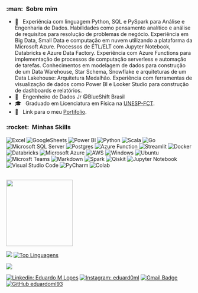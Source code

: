 
<h3> :man: &nbsp;Sobre mim </h3>

- 🌱 &nbsp; Experiência com linguagem Python, SQL e PySpark para Análise e Engenharia de Dados. Habilidades como pensamento analítico e análise de requisitos para resolução de problemas de negócio. Experiência em Big Data, Small Data e computação em nuvem utilizando a plataforma da Microsoft Azure. Processos de ETL/ELT com Jupyter Notebook, Databricks e Azure Data Factory. Experiência com Azure Functions para implementação de processos de computação serverless e automação de tarefas. Conhecimentos em modelagem de dados para construção de um Data Warehouse, Star Schema, Snowflake e arquiteturas de um Data Lakehouse: Arquitetura Medalhão. Experiência com ferramentas de visualização de dados como Power BI e Looker Studio para construção de dashboards e relatórios.
- 💼 &nbsp; Engenheiro de Dados Jr @BlueShift Brasil
- 🎓 &nbsp; Graduado em Licenciatura em Física na <a href="https://www.fct.unesp.br/">UNESP-FCT</a>.
- 🎲 &nbsp; Link para o meu <a href="https://github.com/stars/eduardoml93/lists/portifolio-e-estudos">Portifolio</a>.  

<h3> :rocket: &nbsp;Minhas Skills </h3>


 ![Excel](https://img.shields.io/badge/Microsoft_Excel-217346?style=for-the-badge&logo=microsoft-excel&logoColor=white)
 ![GoogleSheets](https://img.shields.io/badge/Google%20Sheets-34A853?style=for-the-badge&logo=google-sheets&logoColor=white)
 ![Power BI](https://img.shields.io/badge/PowerBI-F2C811?style=for-the-badge&logo=Power%20BI&logoColor=white)
 ![Python](https://img.shields.io/badge/python-3670A0?style=for-the-badge&logo=python&logoColor=ffdd54)
 ![Scala](https://img.shields.io/badge/scala-%23DC322F.svg?style=for-the-badge&logo=scala&logoColor=white)
 ![Go](https://img.shields.io/badge/go-%2300ADD8.svg?style=for-the-badge&logo=go&logoColor=white)
 ![Microsoft SQL Server](https://img.shields.io/badge/Microsoft_SQL_Server-CC2927?style=for-the-badge&logo=microsoft-sql-server&logoColor=white)
 ![Postgres](https://img.shields.io/badge/postgres-%23316192.svg?style=for-the-badge&logo=postgresql&logoColor=white)
 ![Azure Function](https://img.shields.io/badge/Azure_Functions-0062AD?style=for-the-badge&logo=azure-functions&logoColor=white)
 ![Streamlit](https://img.shields.io/badge/Streamlit-FF4B4B.svg?style=for-the-badge&logo=Streamlit&logoColor=white)
 ![Docker](https://img.shields.io/badge/Docker-2CA5E0?style=for-the-badge&logo=docker&logoColor=white)
 ![Databricks](https://img.shields.io/badge/Databricks-FF3621?style=for-the-badge&logo=Databricks&logoColor=white)
 ![Microsoft Azure](https://img.shields.io/badge/Microsoft_Azure-0089D6?style=for-the-badge&logo=microsoft-azure&logoColor=white)
 ![AWS](https://img.shields.io/badge/Amazon_AWS-232F3E?style=for-the-badge&logo=amazon-aws&logoColor=white)
 ![Windows](https://img.shields.io/badge/Windows-017AD7?style=for-the-badge&logo=windows&logoColor=white)
 ![Ubuntu](https://img.shields.io/badge/Ubuntu-E95420?style=for-the-badge&logo=ubuntu&logoColor=white)
 ![Microsft Teams](https://img.shields.io/badge/Microsoft_Teams-6264A7?style=for-the-badge&logo=microsoft-teams&logoColor=white)
 ![Markdown](https://img.shields.io/badge/markdown-%23000000.svg?style=for-the-badge&logo=markdown&logoColor=white)
 ![Spark](https://img.shields.io/badge/Apache_Spark-FFFFFF?style=for-the-badge&logo=apachespark&logoColor=#E35A16)
 ![Qiskit](https://img.shields.io/badge/Qiskit-%236929C4.svg?style=for-the-badge&logo=Qiskit&logoColor=white)
 ![Jupyter Notebook](https://img.shields.io/badge/Jupyter-F37626.svg?&style=for-the-badge&logo=Jupyter&logoColor=white)
 ![Visual Studio Code](https://img.shields.io/badge/Visual%20Studio%20Code-0078d7.svg?style=for-the-badge&logo=visual-studio-code&logoColor=white)
 ![PyCharm](https://img.shields.io/badge/PyCharm-000000.svg?&style=for-the-badge&logo=PyCharm&logoColor=white)
 ![Colab](https://img.shields.io/badge/Colab-F9AB00?style=for-the-badge&logo=googlecolab&color=525252)


<br/>
<img height="180em" src="https://github-readme-stats.vercel.app/api?username=eduardoml93&show_icons=true&theme=tokyonight"/>

<br/>

![](https://github-profile-summary-cards.vercel.app/api/cards/profile-details?username=eduardoml93&theme=default)
[![Top Linguagens](https://github-readme-stats.vercel.app/api/top-langs/?username=eduardoml93&langs_count=8)](https://github.com/eduardoml93/github-readme-stats)

![](https://komarev.com/ghpvc/?username=eduardoml93)

[![Linkedin: Eduardo M Lopes](https://img.shields.io/badge/-EduardoMLopes-blue?style=flat-square&logo=Linkedin&logoColor=white&link=https://www.linkedin.com/in/eduardo-moreni-lopes-5b2712214/)](https://www.linkedin.com/in/eduardo-moreni-lopes-5b2712214/)
[![Instagram: eduard0ml](https://img.shields.io/badge/-@eduard0ml-blue?style=flat-square&logo=Instagram&logoColor=white&link=https://instagram.com/eduard0ml/)](https://instagram.com/eduard0ml/)
[![Gmail Badge](https://img.shields.io/badge/-eduardo.moreni1@gmail.com-006bed?style=flat-square&logo=Gmail&logoColor=white&link=mailto:eduardo.moreni1@gmail.com)](mailto:eduardo.moreni1@gmail.com)
[![GitHub eduardoml93]( https://img.shields.io/github/followers/eduardoml93?label=follow&style=social)](https://github.com/eduardoml93)


